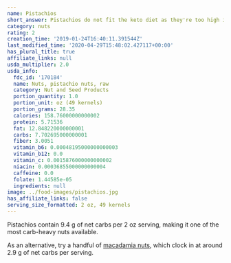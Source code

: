 ```yaml
---
name: Pistachios
short_answer: Pistachios do not fit the keto diet as they're too high in carbs.
category: nuts
rating: 2
creation_time: '2019-01-24T16:40:11.391544Z'
last_modified_time: '2020-04-29T15:48:02.427117+00:00'
has_plural_title: true
affiliate_links: null
usda_multiplier: 2.0
usda_info:
  fdc_id: '170184'
  name: Nuts, pistachio nuts, raw
  category: Nut and Seed Products
  portion_quantity: 1.0
  portion_unit: oz (49 kernels)
  portion_grams: 28.35
  calories: 158.76000000000002
  protein: 5.71536
  fat: 12.848220000000001
  carbs: 7.702695000000001
  fiber: 3.0051
  vitamin_b6: 0.00048195000000000003
  vitamin_b12: 0.0
  vitamin_c: 0.0015876000000000002
  niacin: 0.00036855000000000004
  caffeine: 0.0
  folate: 1.44585e-05
  ingredients: null
image: ../food-images/pistachios.jpg
has_affiliate_links: false
serving_size_formatted: 2 oz, 49 kernels
---
```

Pistachios contain 9.4 g of net carbs per 2 oz serving, making it one of the most carb-heavy nuts available.

As an alternative, try a handful of [macadamia nuts](/macadamia-nuts), which clock in at around 2.9 g of net carbs per serving.

